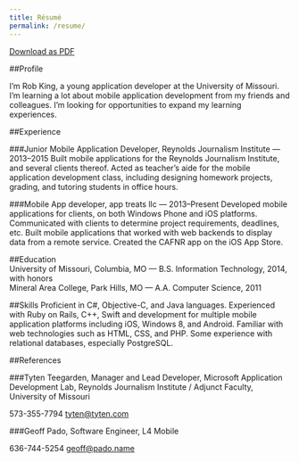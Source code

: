 ```yaml
---
title: Résumé
permalink: /resume/
---
```


[Download as PDF](/rob-resume.pdf)

##Profile  

I’m Rob King, a young application developer at the University of Missouri. I’m learning a lot about mobile application development from my friends and colleagues. I’m looking for opportunities to expand my learning experiences.

##Experience  

###Junior Mobile Application Developer, Reynolds Journalism Institute — 2013–2015
Built mobile applications for the Reynolds Journalism Institute, and several clients thereof. Acted as teacher’s aide for the mobile application development class, including designing homework projects, grading, and tutoring students in office hours.

###Mobile App developer, app treats llc — 2013–Present
Developed mobile applications for clients, on both Windows Phone and iOS platforms. Communicated with clients to determine project requirements, deadlines, etc. Built mobile applications that worked with web backends to display data from a remote service. Created the CAFNR app on the iOS App Store.  

##Education  
University of Missouri, Columbia, MO — B.S. Information Technology, 2014, with honors  
Mineral Area College, Park Hills, MO — A.A. Computer Science, 2011

##Skills
Proficient in C#, Objective-C, and Java languages. Experienced with Ruby on Rails, C++, Swift and development for multiple mobile application platforms including iOS, Windows 8, and Android. Familiar with web technologies such as HTML, CSS, and PHP. Some experience with relational databases, especially PostgreSQL.  

##References  

###Tyten Teegarden, Manager and Lead Developer, Microsoft Application Development Lab, Reynolds Journalism Institute / Adjunct Faculty, University of Missouri  

573-355-7794	tyten@tyten.com

###Geoff Pado, Software Engineer, L4 Mobile

636-744-5254	geoff@pado.name
